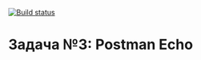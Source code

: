 [![Build status](https://ci.appveyor.com/api/projects/status/7vfd6eex954puvlc?svg=true)](https://ci.appveyor.com/project/Levan-code-svg/postman-echo)
# Задача №3: Postman Echo
